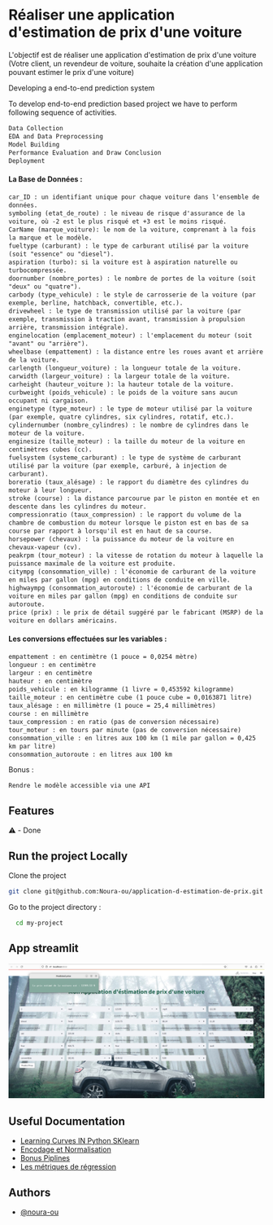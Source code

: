 # Réaliser une application d'estimation de prix d'une voiture
L'objectif est de réaliser une application d'estimation de prix d'une voiture (Votre client, un revendeur de voiture, souhaite la création d'une application pouvant estimer le prix d'une voiture)

Developing a end-to-end prediction system

To develop end-to-end prediction based project we have to perform following sequence of activities.

    Data Collection
    EDA and Data Preprocessing
    Model Building
    Performance Evaluation and Draw Conclusion
    Deployment


#### La Base de Données :

    car_ID : un identifiant unique pour chaque voiture dans l'ensemble de données.
    symboling (etat_de_route) : le niveau de risque d'assurance de la voiture, où -2 est le plus risqué et +3 est le moins risqué.
    CarName (marque_voiture): le nom de la voiture, comprenant à la fois la marque et le modèle.
    fueltype (carburant) : le type de carburant utilisé par la voiture (soit "essence" ou "diesel").
    aspiration (turbo): si la voiture est à aspiration naturelle ou turbocompressée.
    doornumber (nombre_portes) : le nombre de portes de la voiture (soit "deux" ou "quatre").
    carbody (type_vehicule) : le style de carrosserie de la voiture (par exemple, berline, hatchback, convertible, etc.).
    drivewheel : le type de transmission utilisé par la voiture (par exemple, transmission à traction avant, transmission à propulsion arrière, transmission intégrale).
    enginelocation (emplacement_moteur) : l'emplacement du moteur (soit "avant" ou "arrière").
    wheelbase (empattement) : la distance entre les roues avant et arrière de la voiture.
    carlength (longueur_voiture) : la longueur totale de la voiture.
    carwidth (largeur_voiture) : la largeur totale de la voiture.
    carheight (hauteur_voiture ): la hauteur totale de la voiture.
    curbweight (poids_vehicule) : le poids de la voiture sans aucun occupant ni cargaison.
    enginetype (type_moteur) : le type de moteur utilisé par la voiture (par exemple, quatre cylindres, six cylindres, rotatif, etc.).
    cylindernumber (nombre_cylindres) : le nombre de cylindres dans le moteur de la voiture.
    enginesize (taille_moteur) : la taille du moteur de la voiture en centimètres cubes (cc).
    fuelsystem (systeme_carburant) : le type de système de carburant utilisé par la voiture (par exemple, carburé, à injection de carburant).
    boreratio (taux_alésage) : le rapport du diamètre des cylindres du moteur à leur longueur.
    stroke (course) : la distance parcourue par le piston en montée et en descente dans les cylindres du moteur.
    compressionratio (taux_compression) : le rapport du volume de la chambre de combustion du moteur lorsque le piston est en bas de sa course par rapport à lorsqu'il est en haut de sa course.
    horsepower (chevaux) : la puissance du moteur de la voiture en chevaux-vapeur (cv).
    peakrpm (tour_moteur) : la vitesse de rotation du moteur à laquelle la puissance maximale de la voiture est produite.
    citympg (consommation_ville) : l'économie de carburant de la voiture en miles par gallon (mpg) en conditions de conduite en ville.
    highwaympg (consommation_autoroute) : l'économie de carburant de la voiture en miles par gallon (mpg) en conditions de conduite sur autoroute.
    price (prix) : le prix de détail suggéré par le fabricant (MSRP) de la voiture en dollars américains.



#### Les conversions effectuées sur les variables : 


    empattement : en centimètre (1 pouce = 0,0254 mètre)
    longueur : en centimètre
    largeur : en centimètre
    hauteur : en centimètre
    poids_vehicule : en kilogramme (1 livre = 0,453592 kilogramme)
    taille_moteur : en centimètre cube (1 pouce cube = 0,0163871 litre)
    taux_alésage : en millimètre (1 pouce = 25,4 millimètres)
    course : en millimètre
    taux_compression : en ratio (pas de conversion nécessaire)
    tour_moteur : en tours par minute (pas de conversion nécessaire)
    consommation_ville : en litres aux 100 km (1 mile par gallon = 0,425 km par litre)
    consommation_autoroute : en litres aux 100 km




Bonus :

    Rendre le modèle accessible via une API


## Features
 ⚠️ - Done


## Run the project Locally

Clone the project

```bash
git clone git@github.com:Noura-ou/application-d-estimation-de-prix.git
````

Go to the project directory :

```bash
  cd my-project
```


## App streamlit

![ screanshot application streamlit](capture.png)

## Useful Documentation

- [Learning Curves IN Python SKlearn](https://vitalflux.com/learning-curves-explained-python-sklearn-example/)
- [Encodage et Normalisation](https://www.youtube.com/watch?v=OGWwzm304Xs&list=PLO_fdPEVlfKqMDNmCFzQISI2H_nJcEDJq&index=25) 
- [Bonus Piplines](https://www.youtube.com/watch?v=41mnga4ptso&list=PLO_fdPEVlfKqMDNmCFzQISI2H_nJcEDJq&index=26)
- [Les métriques de régression](https://www.youtube.com/watch?v=_TE9fDgtOaE&list=PLO_fdPEVlfKqMDNmCFzQISI2H_nJcEDJq&index=24)



## Authors

- [@noura-ou](https://github.com/Noura-ou)